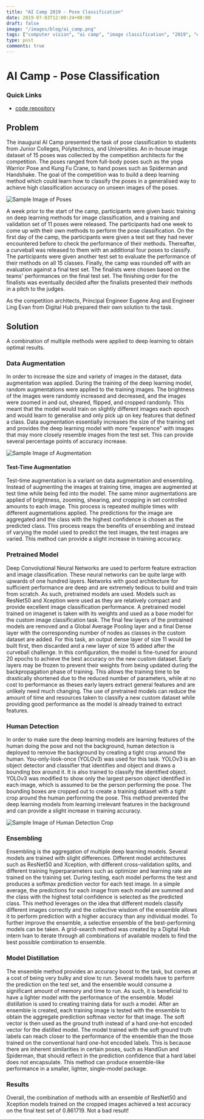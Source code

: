 ```yaml
---
title: "AI Camp 2019 - Pose Classification"
date: 2019-07-03T12:00:24+08:00
draft: false
image: "/images/blog/ai_camp.png"
tags: ["computer vision", "ai camp", "image classification", "2019", "eugene ang"]
type: post
comments: true
---
```


# AI Camp - Pose Classification 

### Quick Links
- [code repository](https://github.com/DinoHub/aicamp)


## Problem
The inaugural AI Camp presented the task of pose classification to students from Junior Colleges, Polytechnics, and Universities. An in-house image dataset of 15 poses was collected by the competition architects for the competition. The poses ranged from full-body poses such as the yoga Warrior Pose and Kung Fu Crane, to hand poses such as Spiderman and Handshake. The goal of the competition was to build a deep learning method which could learn how to classify the poses in a generalised way to achieve high classification accuracy on unseen images of the poses.

![Sample Image of Poses](/images/blog/sample.png 'Sample Pose Images of Korean Heart and Spiderman')

A week prior to the start of the camp, participants were given basic training on deep learning methods for image classification, and a training and validation set of 11 poses were released. The participants had one week to come up with their own methods to perform the pose classification. On the first day of the camp, the participants were given a test set they had never encountered before to check the performance of their methods. Thereafter, a curveball was released to them with an additional four poses to classify. The participants were given another test set to evaluate the performance of their methods on all 15 classes. Finally, the camp was rounded off with an evaluation against a final test set. The finalists were chosen based on the teams' performances on the final test set. The finishing order for the finalists was eventually decided after the finalists presented their methods in a pitch to the judges.

As the competition architects, Principal Engineer Eugene Ang and Engineer Ling Evan from Digital Hub prepared their own solution to the task.

## Solution 
A combination of multiple methods were applied to deep learning to obtain optimal results.

### Data Augmentation 
In order to increase the size and variety of images in the dataset, data augmentation was applied. During the training of the deep learning model, random augmentations were applied to the training images. The brightness of the images were randomly increased and decreased, and the images were zoomed in and out, sheared, flipped, and cropped randomly. This meant that the model would train on slightly different images each epoch and would learn to generalise and only pick up on key features that defined a class. Data augmentation essentially increases the size of the training set and provides the deep learning model with more "experience" with images that may more closely resemble images from the test set. This can provide several percentage points of accuracy increase.

![Sample Image of Augmentation](/images/blog/augmented.png 'Sample Images of, clockwise from top left, original, zoomed in, increased brightness, horizontal flip')

#### Test-Time Augmentation
Test-time augmentation is a variant on data augmentation and ensembling. Instead of augmenting the images at training time, images are augmented at test time while being fed into the model. The same minor augmentations are applied of brightness, zooming, shearing, and cropping in set controlled amounts to each image. This process is repeated multiple times with different augmentations applied. The predictions for the image are aggregated and the class with the highest confidence is chosen as the predicted class. This process reaps the benefits of ensembling and instead of varying the model used to predict the test images, the test images are varied. This method can provide a slight increase in training accuracy.

### Pretrained Model
Deep Convolutional Neural Networks are used to perform feature extraction and image classification. These neural networks can be quite large with upwards of one hundred layers. Networks with good architecture for sufficient performance are deep and are extremely tedious to build and train from scratch. As such, pretrained models are used. Models such as ResNet50 and Xception were used as they are relatively compact and provide excellent image classification performance. A pretrained model trained on imagenet is taken with its weights and used as a base model for the custom image classification task. The final few layers of the pretrained models are removed and a Global Average Pooling layer and a final Dense layer with the corresponding number of nodes as classes in the custom dataset are added. For this task, an output dense layer of size 11 would be built first, then discarded and a new layer of size 15 added after the curveball challenge. In this configuration, the model is fine-tuned for around 20 epochs to achieve the best accuracy on the new custom dataset. Early layers may be frozen to prevent their weights from being updated during the backpropagation phase of training. This allows the training time to be drastically shortened due to the reduced number of parameters, while at no cost to performance as theses early layers extract general features and are unlikely need much changing. The use of pretrained models can reduce the amount of time and resources taken to classify a new custom dataset while providing good performance as the model is already trained to extract features.

### Human Detection
In order to make sure the deep learning models are learning features of the human doing the pose and not the background, human detection is deployed to remove the background by creating a tight crop around the human. You-only-look-once (YOLOv3) was used for this task. YOLOv3 is an object detector and classifier that identifies and object and draws a bounding box around it. It is also trained to classify the identified object. YOLOv3 was modified to show only the largest person object identified in each image, which is assumed to be the person performing the pose. The bounding boxes are cropped out to create a training dataset with a tight crop around the human performing the pose. This method prevented the deep learning models from learning irrelevant features in the background and can provide a slight increase in training accuracy.

![Sample Image of Human Detection Crop](/images/blog/crop.png 'Sample Images of largest bounding box for detected human, left, and cropped image, right')

### Ensembling
Ensembling is the aggregation of multiple deep learning models. Several models are trained with slight differences. Different model architectures such as ResNet50 and Xception, with different cross-validation splits, and different training hyperparameters such as optimizer and learning rate are trained on the training set. During testing, each model performs the test and produces a softmax prediction vector for each test image. In a simple average, the predictions for each image from each model are summed and the class with the highest total confidence is selected as the predicted class. This method leverages on the idea that different models classify different images correctly and the collective wisdom of the ensemble allows it to perform prediction with a higher accuracy than any individual model. To further improve the ensemble, a selective ensemble of the best-performing models can be taken. A grid-search method was created by a Digital Hub intern Ivan to iterate through all combinations of available models to find the best possible combination to ensemble.

### Model Distillation 
The ensemble method provides an accuracy boost to the task, but comes at a cost of being very bulky and slow to run. Several models have to perform the prediction on the test set, and the ensemble would consume a significant amount of memory and time to run. As such, it is beneficial to have a lighter model with the performance of the ensemble. Model distillation is used to creating training data for such a model. After an ensemble is created, each training image is tested with the ensemble to obtain the aggregate prediction softmax vector for that image. The soft vector is then used as the ground truth instead of a hard one-hot encoded vector for the distilled model. The model trained with the soft ground truth labels can reach closer to the performance of the ensemble than the those trained on the conventional hard one-hot encoded labels. This is because there are inherent similarities in certain poses, such as HandGun and Spiderman, that should reflect in the prediction confidence that a hard label does not encapsulate. This method can produce ensemble-like performance in a smaller, lighter, single-model package.

### Results
Overall, the combination of methods with an ensemble of ResNet50 and Xception models trained on the cropped images achieved a test accuracy on the final test set of 0.861719. Not a bad result!